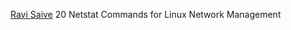 
[Ravi Saive](https://www.tecmint.com/20-netstat-commands-for-linux-network-management/)
20 Netstat Commands for Linux Network Management
